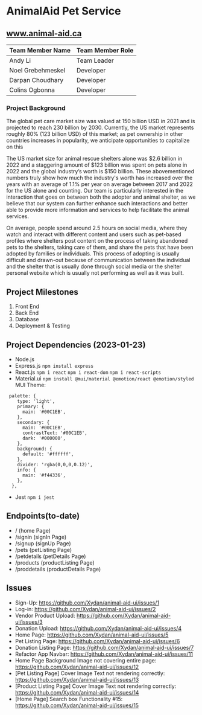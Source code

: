 # AnimalAid Pet Service
## www.animal-aid.ca

| Team Member Name | Team Member Role |
| --- | --- |
| Andy Li | Team Leader |
| Noel Grebehmeskel | Developer |
| Darpan Choudhary | Developer |
| Colins Ogbonna | Developer |

### Project Background

The global pet care market size was valued at 150 billion USD in 2021 and is projected to reach 230 billion by 2030. Currently, the US market represents roughly 80% (123 billion USD) of this market; as pet ownership in other countries increases in popularity, we anticipate opportunities to capitalize on this  

The US market size for animal rescue shelters alone was $2.6 billion in 2022 and a staggering amount of $123 billion was spent on pets alone in 2022 and the global industry’s worth is $150 billion. These abovementioned numbers truly show how much the industry's worth has increased over the years with an average of 1.1% per year on average between 2017 and 2022 for the US alone and counting. Our team is particularly interested in the interaction that goes on between both the adopter and animal shelter, as we believe that our system can further enhance such interactions and better able to provide more information and services to help facilitate the animal services. 

On average, people spend around 2.5 hours on social media, where they watch and interact with different content and users such as pet-based profiles where shelters post content on the process of taking abandoned pets to the shelters, taking care of them, and share the pets that have been adopted by families or individuals. This process of adopting is usually difficult and drawn-out because of communication between the individual and the shelter that is usually done through social media or the shelter personal website which is usually not performing as well as it was built. 

## Project Milestones
1. Front End
2. Back End
3. Database
4. Deployment & Testing

## Project Dependencies (2023-01-23)
- Node.js
- Express.js ``npm install express``
- React.js ``npm i react`` ``npm i react-dom`` ``npm i react-scripts``
- Material.ui ``npm install @mui/material @emotion/react @emotion/styled``
MUI Theme:
```
 palette: {
    type: 'light',
    primary: {
      main: '#00C1EB',
    },
    secondary: {
      main: '#00C1EB',
      contrastText: '#00C1EB',
      dark: '#000000',
    },
    background: {
      default: '#ffffff',
    },
    divider: 'rgba(0,0,0,0.12)',
    info: {
      main: '#f44336',
    },
  },
```
- Jest ``npm i jest``

## Endpoints(to-date)
- /            (home Page) <br>
- /signin      (signIn Page) <br>
- /signup      (signUp Page) <br>
- /pets        (petListing Page) <br>
- /petdetails  (petDetails Page) <br>
- /products    (productListing Page) <br>
- /proddetails (productDetails Page) <br>

## Issues
- Sign-Up: https://github.com/Xydan/animal-aid-ui/issues/1
- Log-in: https://github.com/Xydan/animal-aid-ui/issues/2
- Vendor Product Upload: https://github.com/Xydan/animal-aid-ui/issues/3
- Donation Upload: https://github.com/Xydan/animal-aid-ui/issues/4
- Home Page: https://github.com/Xydan/animal-aid-ui/issues/5
- Pet Listing Page: https://github.com/Xydan/animal-aid-ui/issues/6
- Donation Listing Page: https://github.com/Xydan/animal-aid-ui/issues/7
- Refactor App Navbar: https://github.com/Xydan/animal-aid-ui/issues/11
- Home Page Background Image not covering entire page: https://github.com/Xydan/animal-aid-ui/issues/12
- [Pet Listing Page] Cover Image Text not rendering correctly: https://github.com/Xydan/animal-aid-ui/issues/13
- [Product Listing Page] Cover Image Text not rendering correctly: https://github.com/Xydan/animal-aid-ui/issues/14
- [Home Page] Search box Functionality #15: https://github.com/Xydan/animal-aid-ui/issues/15
